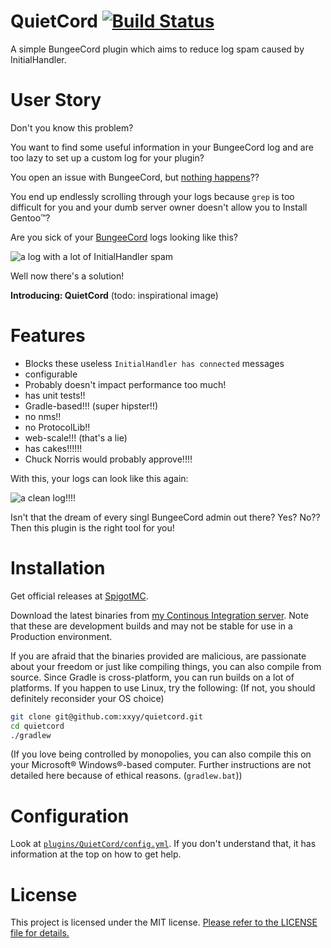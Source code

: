 # QuietCord [![Build Status](https://ci.nowak-at.net/job/public~quietcord/badge/icon)](https://ci.nowak-at.net/job/public~quietcord)
A simple BungeeCord plugin which aims to reduce log spam caused by InitialHandler.

# User Story
Don't you know this problem?

You want to find some useful information in your BungeeCord log and are too lazy to
set up a custom log for your plugin?

You open an issue with BungeeCord, but [nothing happens](https://github.com/SpigotMC/BungeeCord/pull/1484)??

You end up endlessly scrolling through your logs because `grep` is too difficult for you
and your dumb server owner doesn't allow you to Install Gentoo™?

Are you sick of your [BungeeCord](https://github.com/SpigotMC/BungeeCord) logs looking like this?

![a log with a lot of InitialHandler spam](https://github.com/xxyy/quietcord/raw/master/screenshots/initialhandler-spam.png)

Well now there's a solution!

**Introducing: QuietCord** (todo: inspirational image)

# Features

 * Blocks these useless `InitialHandler has connected` messages
 * configurable
 * Probably doesn't impact performance too much!
 * has unit tests!!
 * Gradle-based!!! (super hipster!!)
 * no nms!!
 * no ProtocolLib!!
 * web-scale!!! (that's a lie)
 * has cakes!!!!!!
 * Chuck Norris would probably approve!!!!

With this, your logs can look like this again:

![a clean log!!!!](https://github.com/xxyy/quietcord/raw/master/screenshots/clean-log.png)

Isn't that the dream of every singl BungeeCord admin out there? Yes? No?? Then this plugin is the right tool for you!
 
# Installation

Get official releases at [SpigotMC](https://www.spigotmc.org/resources/quietcord.12940/).

Download the latest binaries from [my Continous Integration server](https://ci.nowak-at.net/job/public~quietcord/). Note that these are development builds and may not be stable for use in a Production environment.
 
If you are afraid that the binaries provided are malicious, are passionate about your freedom or just like compiling things, you can also compile from source. Since Gradle is cross-platform, you can run builds on a lot of platforms. If you happen to use Linux, try the following: (If not, you should definitely reconsider your OS choice)
  
````bash
git clone git@github.com:xxyy/quietcord.git
cd quietcord
./gradlew
````

(If you love being controlled by monopolies, you can also compile this on your Microsoft® Windows®-based computer. Further instructions are not detailed here because of ethical reasons. (`gradlew.bat`))
 
# Configuration

Look at [`plugins/QuietCord/config.yml`](https://github.com/xxyy/quietcord/blob/master/src/main/resources/config.default.yml). If you don't understand that, it has information
at the top on how to get help.

# License

This project is licensed under the MIT license. 
[Please refer to the LICENSE file for details.](https://github.com/xxyy/quietcord/blob/master/LICENSE)
